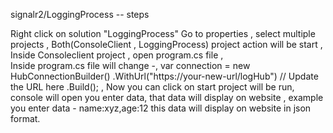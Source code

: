 signalr2/LoggingProcess -- steps 

Right click on solution "LoggingProcess"
Go to properties , select multiple projects ,
Both(ConsoleClient , LoggingProcess) project action will be start ,
Inside Consoleclient project , open program.cs file ,  
Inside program.cs file will change -,
var connection = new HubConnectionBuilder()
.WithUrl("https://your-new-url/logHub") // Update the URL here
.Build(); ,
Now you can click on start project will be run, console will open you enter data, that data will display on website ,
example you enter data - name:xyz,age:12 this data will display on website in json format.
